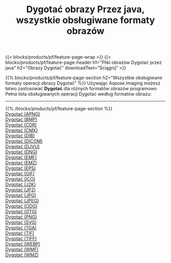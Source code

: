 ﻿---
title: Dygotać obrazy Przez java, wszystkie obsługiwane formaty obrazów 
weight: 3920
url: /pl/java/dither 
lang: pl
langdirlevel: 2
locales: zh-hans,ja,it,ru,de,es,fr,nl,id,lt,pl,pt,vi,tr,ko,zh-hant,ar,hi,th,sv,cs,uk,he
description: Używając Aspose.Imaging możesz łatwo Dygotać obrazy Via java
---

{{< blocks/products/pf/feature-page-wrap >}}
{{< blocks/products/pf/feature-page-header h1="Pliki obrazów Dygotać przez java" h2="Obrazy Dygotać" downloadText="Ściągnij" >}}


{{% blocks/products/pf/feature-page-section  h2="Wszystkie obsługiwane formaty operacji obrazy Dygotać" %}}
Używając Aspose.Imaging możesz łatwo zastosować **Dygotać** dla różnych formatów obrazów programowo
<br/>
Pełna lista obsługiwanych operacji Dygotać według formatów obrazu:
<hr/>
{{% /blocks/products/pf/feature-page-section %}}
<div class="container-fluid productfamilypage bg-gray">
    <div class="convertypes bg-gray agp-content section">
        <div class="container">
		<div class="row other-converters">
		    <div class='col-md-2 other-converter remove-lp remove-rp'><a href="/imaging/pl/java/dither/apng" >Dygotać (APNG)</a></div><div class='col-md-2 other-converter remove-lp remove-rp'><a href="/imaging/pl/java/dither/bmp" >Dygotać (BMP)</a></div><div class='col-md-2 other-converter remove-lp remove-rp'><a href="/imaging/pl/java/dither/cdr" >Dygotać (CDR)</a></div><div class='col-md-2 other-converter remove-lp remove-rp'><a href="/imaging/pl/java/dither/cmx" >Dygotać (CMX)</a></div><div class='col-md-2 other-converter remove-lp remove-rp'><a href="/imaging/pl/java/dither/dib" >Dygotać (DIB)</a></div><div class='col-md-2 other-converter remove-lp remove-rp'><a href="/imaging/pl/java/dither/dicom" >Dygotać (DICOM)</a></div><div class='col-md-2 other-converter remove-lp remove-rp'><a href="/imaging/pl/java/dither/djvu" >Dygotać (DJVU)</a></div><div class='col-md-2 other-converter remove-lp remove-rp'><a href="/imaging/pl/java/dither/dng" >Dygotać (DNG)</a></div><div class='col-md-2 other-converter remove-lp remove-rp'><a href="/imaging/pl/java/dither/emf" >Dygotać (EMF)</a></div><div class='col-md-2 other-converter remove-lp remove-rp'><a href="/imaging/pl/java/dither/emz" >Dygotać (EMZ)</a></div><div class='col-md-2 other-converter remove-lp remove-rp'><a href="/imaging/pl/java/dither/eps" >Dygotać (EPS)</a></div><div class='col-md-2 other-converter remove-lp remove-rp'><a href="/imaging/pl/java/dither/gif" >Dygotać (GIF)</a></div><div class='col-md-2 other-converter remove-lp remove-rp'><a href="/imaging/pl/java/dither/ico" >Dygotać (ICO)</a></div><div class='col-md-2 other-converter remove-lp remove-rp'><a href="/imaging/pl/java/dither/j2k" >Dygotać (J2K)</a></div><div class='col-md-2 other-converter remove-lp remove-rp'><a href="/imaging/pl/java/dither/jp2" >Dygotać (JP2)</a></div><div class='col-md-2 other-converter remove-lp remove-rp'><a href="/imaging/pl/java/dither/jpg" >Dygotać (JPG)</a></div><div class='col-md-2 other-converter remove-lp remove-rp'><a href="/imaging/pl/java/dither/jpeg" >Dygotać (JPEG)</a></div><div class='col-md-2 other-converter remove-lp remove-rp'><a href="/imaging/pl/java/dither/odg" >Dygotać (ODG)</a></div><div class='col-md-2 other-converter remove-lp remove-rp'><a href="/imaging/pl/java/dither/otg" >Dygotać (OTG)</a></div><div class='col-md-2 other-converter remove-lp remove-rp'><a href="/imaging/pl/java/dither/png" >Dygotać (PNG)</a></div><div class='col-md-2 other-converter remove-lp remove-rp'><a href="/imaging/pl/java/dither/svg" >Dygotać (SVG)</a></div><div class='col-md-2 other-converter remove-lp remove-rp'><a href="/imaging/pl/java/dither/tga" >Dygotać (TGA)</a></div><div class='col-md-2 other-converter remove-lp remove-rp'><a href="/imaging/pl/java/dither/tif" >Dygotać (TIF)</a></div><div class='col-md-2 other-converter remove-lp remove-rp'><a href="/imaging/pl/java/dither/tiff" >Dygotać (TIFF)</a></div><div class='col-md-2 other-converter remove-lp remove-rp'><a href="/imaging/pl/java/dither/webp" >Dygotać (WEBP)</a></div><div class='col-md-2 other-converter remove-lp remove-rp'><a href="/imaging/pl/java/dither/wmf" >Dygotać (WMF)</a></div><div class='col-md-2 other-converter remove-lp remove-rp'><a href="/imaging/pl/java/dither/wmz" >Dygotać (WMZ)</a></div>
                </div>
        </div>
    </div>
</div>
<br/>


